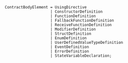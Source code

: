 <!-- This file is generated automatically by infrastructure scripts. Please don't edit by hand. -->

```{ .ebnf .slang-ebnf #ContractBodyElement }
ContractBodyElement = UsingDirective
                    | ConstructorDefinition
                    | FunctionDefinition
                    | FallbackFunctionDefinition
                    | ReceiveFunctionDefinition
                    | ModifierDefinition
                    | StructDefinition
                    | EnumDefinition
                    | UserDefinedValueTypeDefinition
                    | EventDefinition
                    | ErrorDefinition
                    | StateVariableDeclaration;
```
